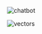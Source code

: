 
![chatbot](https://github.com/user-attachments/assets/954cf0e1-1178-4b07-8e17-969e80ebbb1c)

![vectors](https://github.com/user-attachments/assets/50c531a5-8639-4e6c-ab3a-5f6da63fa731)
